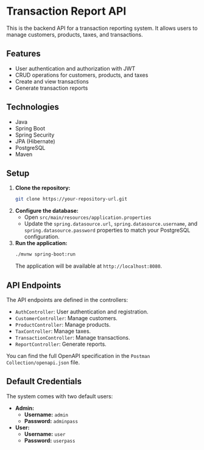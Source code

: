 # Transaction Report API

This is the backend API for a transaction reporting system. It allows users to manage customers, products, taxes, and transactions.

## Features

*   User authentication and authorization with JWT
*   CRUD operations for customers, products, and taxes
*   Create and view transactions
*   Generate transaction reports

## Technologies

*   Java
*   Spring Boot
*   Spring Security
*   JPA (Hibernate)
*   PostgreSQL
*   Maven

## Setup

1.  **Clone the repository:**
    ```bash
    git clone https://your-repository-url.git
    ```
2.  **Configure the database:**
    *   Open `src/main/resources/application.properties`
    *   Update the `spring.datasource.url`, `spring.datasource.username`, and `spring.datasource.password` properties to match your PostgreSQL configuration.
3.  **Run the application:**
    ```bash
    ./mvnw spring-boot:run
    ```
    The application will be available at `http://localhost:8080`.

## API Endpoints

The API endpoints are defined in the controllers:

*   `AuthController`: User authentication and registration.
*   `CustomerController`: Manage customers.
*   `ProductController`: Manage products.
*   `TaxController`: Manage taxes.
*   `TransactionController`: Manage transactions.
*   `ReportController`: Generate reports.

You can find the full OpenAPI specification in the `Postman Collection/openapi.json` file.

## Default Credentials

The system comes with two default users:

*   **Admin:**
    *   **Username:** `admin`
    *   **Password:** `adminpass`
*   **User:**
    *   **Username:** `user`
    *   **Password:** `userpass`
